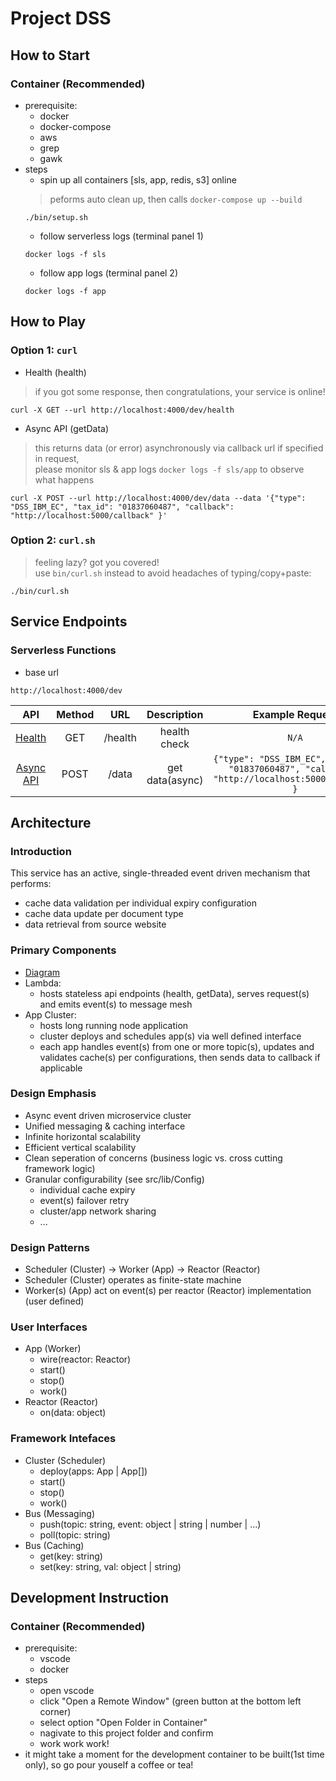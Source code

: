 # Project DSS

## How to Start
### Container (Recommended)
* prerequisite:
    * docker
    * docker-compose
    * aws
    * grep
    * gawk
* steps
    * spin up all containers [sls, app, redis, s3] online
    > peforms auto clean up, then calls `docker-compose up --build`
    ```
    ./bin/setup.sh
    ```
    * follow serverless logs (terminal panel 1)
    ```
    docker logs -f sls
    ```
    * follow app logs (terminal panel 2)
    ```
    docker logs -f app
    ```

## How to Play
### Option 1: `curl`
* Health (health)
> if you got some response, then congratulations, your service is online!
```
curl -X GET --url http://localhost:4000/dev/health
```
* Async API (getData)
> this returns data (or error) asynchronously via callback url if specified in request,  
> please monitor sls & app logs `docker logs -f sls/app` to observe what happens
```
curl -X POST --url http://localhost:4000/dev/data --data '{"type": "DSS_IBM_EC", "tax_id": "01837060487", "callback": "http://localhost:5000/callback" }'
```
### Option 2: `curl.sh`
> feeling lazy? got you covered!  
> use `bin/curl.sh` instead to avoid headaches of typing/copy+paste:
```
./bin/curl.sh
```

## Service Endpoints
### Serverless Functions
* base url
```
http://localhost:4000/dev
```
| API                                         | Method | URL     | Description     | Example Request                                                                                  |
| :-----------------------------------------: | :----: | :-----: | :-------------: | :----------------------------------------------------------------------------------------------: |
| [Health](http://localhost:4000/dev/health)  | GET    | /health | health check    | `N/A`                                                                                            |
| [Async API](http://localhost:4000/dev/data) | POST   | /data   | get data(async) | `{"type": "DSS_IBM_EC", "tax_id": "01837060487", "callback": "http://localhost:5000/callback" }` |

## Architecture
### Introduction
This service has an active, single-threaded event driven mechanism that performs:
* cache data validation per individual expiry configuration
* cache data update per document type
* data retrieval from source website
### Primary Components
* [Diagram](arch/app.png)
* Lambda:
    * hosts stateless api endpoints (health, getData), serves request(s) and emits event(s) to message mesh
* App Cluster:
    * hosts long running node application
    * cluster deploys and schedules app(s) via well defined interface
    * each app handles event(s) from one or more topic(s), updates and validates cache(s) per configurations, then sends data to callback if applicable
### Design Emphasis
* Async event driven microservice cluster
* Unified messaging & caching interface
* Infinite horizontal scalability
* Efficient vertical scalability
* Clean seperation of concerns (business logic vs. cross cutting framework logic)
* Granular configurability (see src/lib/Config)
    * individual cache expiry
    * event(s) failover retry
    * cluster/app network sharing
    * ...
### Design Patterns
* Scheduler (Cluster) -> Worker (App) -> Reactor (Reactor)
* Scheduler (Cluster) operates as finite-state machine 
* Worker(s) (App) act on event(s) per reactor (Reactor) implementation (user defined)
### User Interfaces
* App (Worker)
    * wire(reactor: Reactor)
    * start()
    * stop()
    * work()
* Reactor (Reactor)
    * on(data: object)
### Framework Intefaces
* Cluster (Scheduler)
    * deploy(apps: App | App[])
    * start()
    * stop()
    * work()
* Bus (Messaging)
    * push(topic: string, event: object | string | number | ...)
    * poll(topic: string)
* Bus (Caching)
    * get(key: string)
    * set(key: string, val: object | string)

## Development Instruction
### Container (Recommended)
* prerequisite:
    * vscode
    * docker
* steps  
    * open vscode
    * click "Open a Remote Window" (green button at the bottom left corner)
    * select option "Open Folder in Container"
    * nagivate to this project folder and confirm
    * work work work!
* it might take a moment for the development container to be built(1st time only), so go pour youself a coffee or tea!
